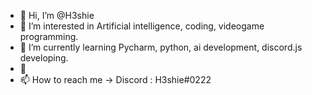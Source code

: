 - 👋 Hi, I’m @H3shie
- 👀 I’m interested in Artificial intelligence, coding, videogame programming.
- 🌱 I’m currently learning Pycharm, python, ai development, discord.js developing.
- 💞️
- 📫 How to reach me -> Discord : H3shie#0222

<!---
H3shie/H3shie is a ✨ special ✨ repository because its `README.md` (this file) appears on your GitHub profile.
You can click the Preview link to take a look at your changes.
--->
